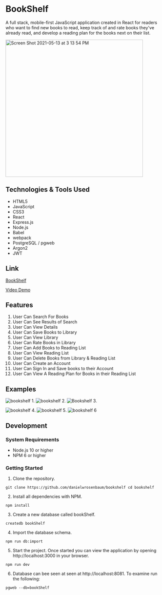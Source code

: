 # BookShelf

A full stack, mobile-first JavaScript application created in React for readers who want to find new books to read, keep track of and rate books they've already read, and develop a reading plan for the books next on their list. 

<img width="450" alt="Screen Shot 2021-05-13 at 3 13 54 PM" src="https://user-images.githubusercontent.com/74999873/118194301-feed6280-b3fd-11eb-94b8-ee8bc19e29d5.png">


## Technologies & Tools Used

- HTML5
- JavaScript
- CSS3
- React
- Express.js
- Node.js
- Babel
- webpack
- PostgreSQL / pgweb
- Argon2
- JWT

## Link

[BookShelf](https://personal-book-manager.herokuapp.com/)

[Video Demo](https://youtu.be/ZVSjqmPsxEA)

## Features

1. User Can Search For Books
3. User Can See Results of Search
4. User Can View Details
5. User Can Save Books to Library
6. User Can View Library
7. User Can Rate Books in Library
8. User Can Add Books to Reading List
9. User Can View Reading List
10. User Can Delete Books from Library & Reading List
11. User Can Create an Account
12. User Can Sign In and Save books to their Account
13. User Can View A Reading Plan for Books in their Reading List

## Examples

![bookshelf 1](https://user-images.githubusercontent.com/74999873/118195541-3fe67680-b400-11eb-9155-94c4deac0f23.gif). 
![bookshelf 2](https://user-images.githubusercontent.com/74999873/118195732-9c499600-b400-11eb-86ab-71649a495628.gif). 
![Bookshelf 3](https://user-images.githubusercontent.com/74999873/118195554-470d8480-b400-11eb-9529-eaea0760263d.gif). 

![bookshelf 4](https://user-images.githubusercontent.com/74999873/118195565-4aa10b80-b400-11eb-8ee4-27201ef39e54.gif). 
![bookshelf 5](https://user-images.githubusercontent.com/74999873/118195569-4c6acf00-b400-11eb-90ac-65f1cff9e5b4.gif). 
![bookshelf 6](https://user-images.githubusercontent.com/74999873/118195839-d5820600-b400-11eb-89da-a5d677ef0980.gif)


## Development

### System Requirements
- Node.js 10 or higher
- NPM 6 or higher

### Getting Started

1. Clone the repository.

`
git clone https://github.com/danielwrosenbaum/bookshelf
cd bookshelf
`

2. Install all dependencies with NPM.

`
npm install
`

3. Create a new database called bookShelf.

`createdb bookShelf`

4. Import the database schema.

`
npm run db:import
`

5. Start the project. Once started you can view the application by opening http://localhost:3000 in your browser.

`
npm run dev
`

6. Database can bee seen at seen at http://localhost:8081. To examine run the following:

`pgweb --db=bookShelf`


